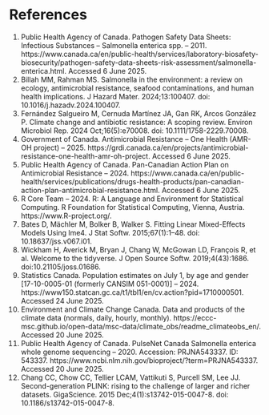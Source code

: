 # References
<ol>
  <li>Public Health Agency of Canada. Pathogen Safety Data Sheets: Infectious Substances – Salmonella enterica spp. – 2011.  https://www.canada.ca/en/public-health/services/laboratory-biosafety-biosecurity/pathogen-safety-data-sheets-risk-assessment/salmonella-enterica.html. Accessed 6 June 2025.</li>
  <li>Billah MM, Rahman MS. Salmonella in the environment: a review on ecology, antimicrobial resistance, seafood contaminations, and human health implications. J Hazard Mater. 2024;13:100407. doi: 10.1016/j.hazadv.2024.100407.</li>
    <li>Fernández Salgueiro M, Cernuda Martínez JA, Gan RK, Arcos González P. Climate change and antibiotic resistance: A scoping review. Environ Microbiol Rep. 2024 Oct;16(5):e70008. doi: 10.1111/1758-2229.70008.</li>
  <li>Government of Canada. Antimicrobial Resistance – One Health (AMR-OH project) – 2025. https://grdi.canada.ca/en/projects/antimicrobial-resistance-one-health-amr-oh-project. Accessed 6 June 2025.</li>
    <li>Public Health Agency of Canada. Pan-Canadian Action Plan on Antimicrobial Resistance – 2024. https://www.canada.ca/en/public-health/services/publications/drugs-health-products/pan-canadian-action-plan-antimicrobial-resistance.html. Accessed 6 June 2025.</li>
  <li>R Core Team – 2024. R: A Language and Environment for Statistical Computing. R Foundation for Statistical Computing, Vienna, Austria. https://www.R-project.org/.</li>
  <li>Bates D, Mächler M, Bolker B, Walker S. Fitting Linear Mixed-Effects Models Using lme4. J Stat Softw. 2015;67(1):1–48. doi: 10.18637/jss.v067.i01.</li>
  <li>Wickham H, Averick M, Bryan J, Chang W, McGowan LD, François R, et al. Welcome to the tidyverse. J Open Source Softw. 2019;4(43):1686. doi:10.21105/joss.01686.</li>
  <li>Statistics Canada. Population estimates on July 1, by age and gender [17-10-0005-01 (formerly CANSIM 051-0001)] – 2024. https://www150.statcan.gc.ca/t1/tbl1/en/cv.action?pid=1710000501. Accessed 24 June 2025.</li>
  <li>Environment and Climate Change Canada. Data and products of the climate data (normals, daily, hourly, monthly). https://eccc-msc.github.io/open-data/msc-data/climate_obs/readme_climateobs_en/. Accessed 20 June 2025.</li>
  <li>Public Health Agency of Canada. PulseNet Canada Salmonella enterica whole genome sequencing – 2020. Accession: PRJNA543337. ID: 543337. https://www.ncbi.nlm.nih.gov/bioproject/?term=PRJNA543337. Accessed 20 June 2025. </li>
  <li>Chang CC, Chow CC, Tellier LCAM, Vattikuti S, Purcell SM, Lee JJ. Second-generation PLINK: rising to the challenge of larger and richer datasets. GigaScience. 2015 Dec;4(1):s13742-015-0047-8. doi: 10.1186/s13742-015-0047-8.</li>
</ol>


